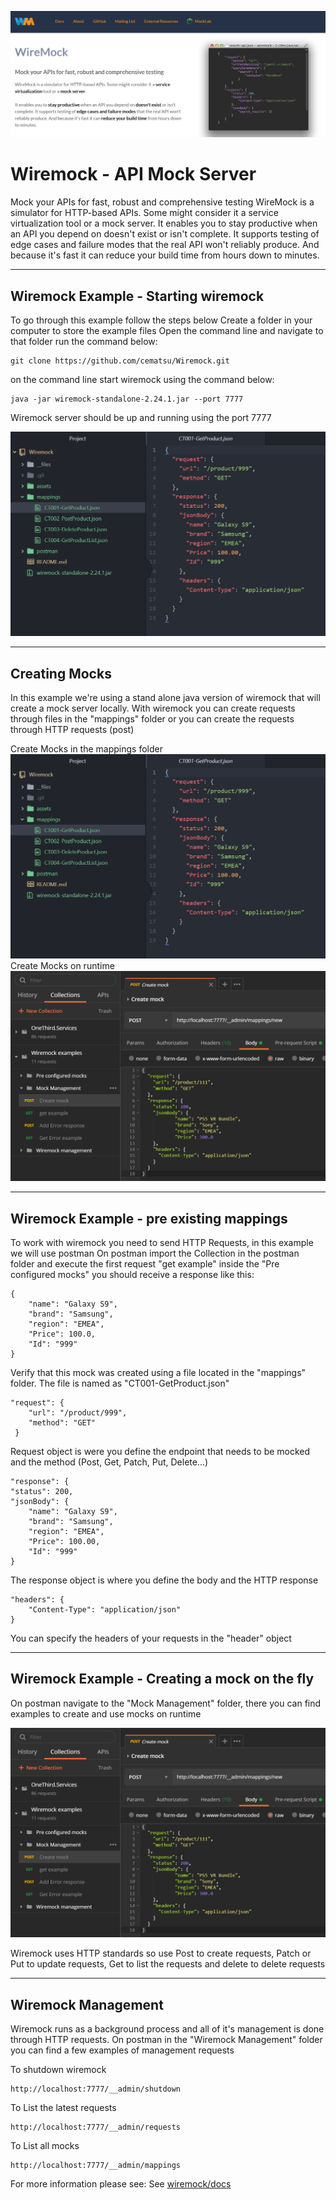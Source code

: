 ![Wiremock](assets/intro.PNG "Wiremock Intro")

Wiremock - API Mock Server
=======

Mock your APIs for fast, robust and comprehensive testing
WireMock is a simulator for HTTP-based APIs. Some might consider it a service virtualization tool or a mock server.
It enables you to stay productive when an API you depend on doesn't exist or isn't complete. It supports testing of edge cases and failure modes that the real API won't reliably produce. And because it's fast it can reduce your build time from hours down to minutes.

----------
Wiremock Example - Starting wiremock
----------

To go through this example follow the steps below
Create a folder in your computer to store the example files
Open the command line and navigate to that folder
run the command below:

    git clone https://github.com/cematsu/Wiremock.git

on the command line start wiremock using the command below:

    java -jar wiremock-standalone-2.24.1.jar --port 7777

Wiremock server should be up and running using the port 7777

![Wiremock started](assets/mappings.PNG "Wiremock Started")

----------
Creating Mocks
----------

In this example we're using a stand alone java version of wiremock that will create a mock server locally.
With wiremock you can create requests through files in the "mappings" folder or you can create the requests through HTTP requests (post)

Create Mocks in the mappings folder
![Mappings](assets/mappings.PNG "Create mocks with files")
Create Mocks on runtime
![Create request during runtime](assets/createRequest.PNG "Create mocks during runtime")

----------
Wiremock Example - pre existing mappings
----------

To work with wiremock you need to send HTTP Requests, in this example we will use postman
On postman import the Collection in the postman folder and execute the first request "get example" inside the "Pre configured mocks"
you should receive a response like this:

    {
        "name": "Galaxy S9",
        "brand": "Samsung",
        "region": "EMEA",
        "Price": 100.0,
        "Id": "999"
    }

Verify that this mock was created using a file located in the "mappings" folder. The file is named as "CT001-GetProduct.json"

    "request": {
        "url": "/product/999",
        "method": "GET"
     }

Request object is were you define the endpoint that needs to be mocked and the method (Post, Get, Patch, Put, Delete...)

    "response": {
    "status": 200,
    "jsonBody": {
    	"name": "Galaxy S9",
    	"brand": "Samsung",
    	"region": "EMEA",
    	"Price": 100.00,
    	"Id": "999"
    }
The response object is where you define the body and the HTTP response

    "headers": {
        "Content-Type": "application/json"
    }

You can specify the headers of your requests in the "header" object

----------
Wiremock Example - Creating a mock on the fly
----------
On postman navigate to the "Mock Management" folder, there you can find examples to create and use mocks on runtime

![Create request during runtime](assets/createRequest.PNG "Create mocks during runtime")

Wiremock uses HTTP standards so use Post to create requests, Patch or Put to update requests, Get to list the requests and delete to delete requests

----------
Wiremock Management
----------

Wiremock runs as a background process and all of it's management is done through HTTP requests.
On postman in the "Wiremock Management" folder you can find a few examples of management requests

To shutdown wiremock

    http://localhost:7777/__admin/shutdown

To List the latest requests

    http://localhost:7777/__admin/requests

To List all mocks

    http://localhost:7777/__admin/mappings


For more information please see:
See [wiremock/docs](http://wiremock.org/docs/stubbing/)
